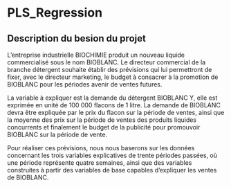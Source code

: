 # PLS_Regression

## Description du besion du projet

L’entreprise industrielle BIOCHIMIE produit un nouveau liquide commercialisé sous le nom BIOBLANC. Le directeur commercial de la branche détergent souhaite établir des prévisions qui lui permettront de fixer, avec le directeur marketing, le budget à consacrer à la promotion de BIOBLANC pour les périodes avenir de ventes futures.

La variable à expliquer est la demande du détergent BIOBLANC Y, elle est exprimée en unité de 100 000 flacons de 1 litre. La demande de BIOBLANC devra être expliquée par le prix du flacon sur la période de ventes, ainsi que la moyenne des prix sur la période de ventes des produits liquides concurrents et finalement le budget de la publicité pour promouvoir BIOBLANC sur la période de vente.

Pour réaliser ces prévisions, nous nous baserons sur les données concernant les trois variables explicatives de trente périodes passées, où une période représente quatre semaines, ainsi que des variables construites à partir des variables de base capables d’expliquer les ventes de BIOBLANC.

